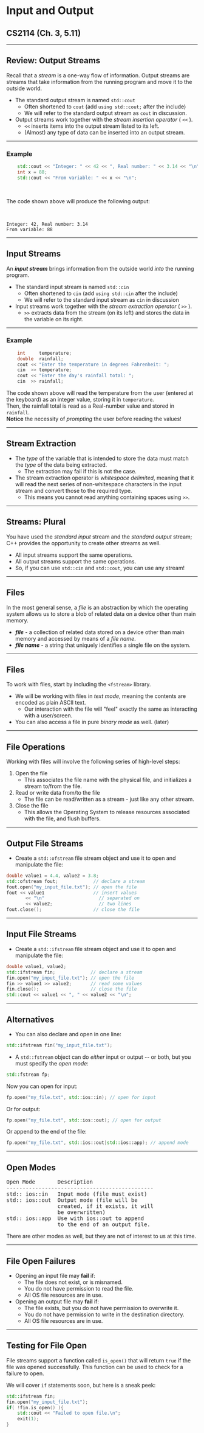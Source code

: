 # Input and Output
## CS2114 (Ch. 3, 5.11)

---

## Review: Output Streams

Recall that a _stream_ is a one-way flow of information.  Output streams are streams that take information from the running program and move it to the outside world.

* The standard output stream is named `std::cout`
    - Often shortened to `cout` (add `using std::cout;` after the include)
    - We will refer to the standard output stream as `cout` in discussion.
* Output streams work together with the _stream insertion operator_ ( `<<` ).
    - `<<` inserts items into the output stream listed to its left.
    - (Almost) any type of data can be inserted into an output stream.

---

### Example


``` cpp
    std::cout << "Integer: " << 42 << ", Real number: " << 3.14 << "\n";
    int x = 88;
    std::cout << "From variable: " << x << "\n";
```

<br />

The code shown above will produce the following output:

<br />

    Integer: 42, Real number: 3.14
    From variable: 88

---

## Input Streams

An **_input stream_** brings information from the outside world _into_ the running program.

* The standard input stream is named `std::cin`
    - Often shortened to `cin` (add `using std::cin` after the include)
    - We will refer to the standard input stream as `cin` in discussion
* Input streams work together with the _stream extraction operator_ ( `>>` ).
    - `>>` extracts data from the stream (on its left) and stores the data in the variable on its right.

---

### Example

``` cpp
    int     temperature;
    double  rainfall;
    cout << "Enter the temperature in degrees Fahrenheit: ";
    cin  >> temperature;
    cout << "Enter the day's rainfall total: ";
    cin  >> rainfall;
```

The code shown above will read the temperature from the user (entered at the keyboard) as an integer value, storing it in `temperature`.  
Then, the rainfall total is read as a Real-number value and stored in `rainfall`.   
**Notice** the necessity of _prompting_ the user before reading the values!

---

## Stream Extraction

* The _type_ of the variable that is intended to store the data must match the _type_ of the data being extracted.
    - The extraction may fail if this is not the case.
* The stream extraction operator is _whitespace delimited_, meaning that it will read the next series of non-whitespace characters in the input stream and convert those to the required type.
    - This means you cannot read anything containing spaces using `>>`.

---

## Streams: Plural

You have used the _standard input_ stream and the _standard output_ stream; C++ provides the opportunity to create other streams as well.

* All input streams support the same operations.
* All output streams support the same operations.
* So, if you can use `std::cin` and `std::cout`, you can use any stream!

---

## Files

In the most general sense, a _file_ is an abstraction by which the operating system allows us to store a blob of related data on a device other than main memory.

* _**file**_ - a collection of related data stored on a device other than main memory and accessed by means of a _file name_.
* _**file name**_ - a string that uniquely identifies a single file on the system.

---

## Files

To work with files, start by including the `<fstream>` library.

* We will be working with files in _text mode_, meaning the contents are encoded as plain ASCII text.
    - Our interaction with the file will "feel" exactly the same as interacting with a user/screen.
* You can also access a file in pure _binary mode_ as well. (later)


---

## File Operations

Working with files will involve the following series of high-level steps:

1. Open the file
    * This associates the file name with the physical file, and initializes a stream to/from the file.
2. Read or write data from/to the file
    * The file can be read/written as a stream - just like any other stream.
3. Close the file
    * This allows the Operating System to release resources associated with the file, and flush buffers.

---

## Output File Streams

* Create a `std::ofstream` file stream object and use it to open and manipulate the file:
``` cpp
double value1 = 4.4, value2 = 3.8;       
std::ofstream fout;             // declare a stream
fout.open("my_input_file.txt"); // open the file
fout << value1                  // insert values
       << "\n"                    // separated on
       << value2;                 // two lines
fout.close();                   // close the file
```

---

## Input File Streams

* Create a `std::ifstream` file stream object and use it to open and manipulate the file:
``` cpp
double value1, value2;        
std::ifstream fin;             // declare a stream
fin.open("my_input_file.txt"); // open the file
fin >> value1 >> value2;       // read some values
fin.close();                   // close the file
std::cout << value1 << ", " << value2 << "\n";
```

---

## Alternatives

* You can also declare and open in one line:
``` cpp 
std::ifstream fin("my_input_file.txt");
```
* A `std::fstream` object can do _either_ input or output -- or both, but you must specify the _open mode_:
```cpp
std::fstream fp;
```
Now you can open for input:
``` cpp
fp.open("my_file.txt", std::ios::in); // open for input
```
Or for output:
``` cpp
fp.open("my_file.txt", std::ios::out); // open for output
```
Or append to the end of the file:
``` cpp
fp.open("my_file.txt", std::ios::out|std::ios::app); // append mode
```

---

## Open Modes
 
<pre>
Open Mode       Description
----------------------------------------------
std:: ios::in   Input mode (file must exist)
std:: ios::out  Output mode (file will be 
                created, if it exists, it will
                be overwritten)
std:: ios::app  Use with ios::out to append 
                to the end of an output file.
</pre>

There are other modes as well, but they are not of interest to us at this time.

---

## File Open Failures

* Opening an input file may **fail** if:
    - The file does not exist, or is misnamed.
    - You do not have permission to read the file.
    - All OS file resources are in use.
* Opening an output file may **fail** if:
    - The file exists, but you do not have permission to overwrite it.
    - You do not have permission to write in the destination directory.
    - All OS file resources are in use.

---

## Testing for File Open

File streams support a function called `is_open()` that will return `true` if the file was opened successfully.  This function can be used to check for a failure to open. 

We will cover `if` statements soon, but here is a sneak peek:

``` cpp
std::ifstream fin;                         
fin.open("my_input_file.txt");             
if( !fin.is_open() ){                      
    std::cout << "Failed to open file.\n"; 
    exit(1);                               
}
```




